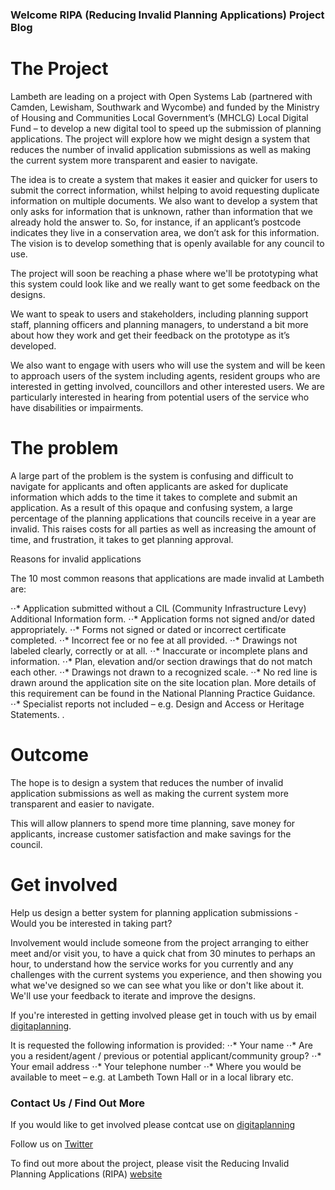 ### Welcome RIPA (Reducing Invalid Planning Applications) Project Blog

# The Project

Lambeth are leading on a project with Open Systems Lab (partnered with Camden, Lewisham, Southwark and Wycombe) and funded by the Ministry of Housing and Communities Local Government’s (MHCLG) Local Digital Fund – to develop a new digital tool to speed up the submission of planning applications. The project will explore how we might design a system that reduces the number of invalid application submissions as well as making the current system more transparent and easier to navigate.

The idea is to create a system that makes it easier and quicker for users to submit the correct information, whilst helping to avoid requesting duplicate information on multiple documents. We also want to develop a system that only asks for information that is unknown, rather than information that we already hold the answer to. So, for instance, if an applicant’s postcode indicates they live in a conservation area, we don’t ask for this information. The vision is to develop something that is openly available for any council to use.

The project will soon be reaching a phase where we'll be prototyping what this system could look like and we really want to get some feedback on the designs.

We want to speak to users and stakeholders, including planning support staff, planning officers and planning managers, to understand a bit more about how they work and get their feedback on the prototype as it’s developed.

We also want to engage with users who will use the system and will be keen to approach users of the system including agents, resident groups who are interested in getting involved, councillors and other interested users. We are particularly interested in hearing from potential users of the service who have disabilities or impairments.

# The problem

A large part of the problem is the system is confusing and difficult to navigate for applicants and often applicants are asked for duplicate information which adds to the time it takes to complete and submit an application. As a result of this opaque and confusing system, a large percentage of the planning applications that councils receive in a year are invalid. This raises costs for all parties as well as increasing the amount of time, and frustration, it takes to get planning approval.

Reasons for invalid applications

The 10 most common reasons that applications are made invalid at Lambeth are:

⋅⋅* Application submitted without a CIL (Community Infrastructure Levy) Additional Information form. 
⋅⋅* Application forms not signed and/or dated appropriately. 
⋅⋅* Forms not signed or dated or incorrect certificate completed. 
⋅⋅* Incorrect fee or no fee at all provided.
⋅⋅* Drawings not labeled clearly, correctly or at all.
⋅⋅* Inaccurate or incomplete plans and information. 
⋅⋅* Plan, elevation and/or section drawings that do not match each other. 
⋅⋅* Drawings not drawn to a recognized scale. 
⋅⋅* No red line is drawn around the application site on the site location plan. More details of this requirement can be found in the National Planning Practice Guidance.
⋅⋅* Specialist reports not included – e.g. Design and Access or Heritage Statements. . 

# Outcome

The hope is to design a system that reduces the number of invalid application submissions as well as making the current system more transparent and easier to navigate.

This will allow planners to spend more time planning, save money for applicants, increase customer satisfaction and make savings for the council.

# Get involved

Help us design a better system for planning application submissions - Would you be interested in taking part?

Involvement would include someone from the project arranging to either meet and/or visit you, to have a quick chat from 30 minutes to perhaps an hour, to understand how the service works for you currently and any challenges with the current systems you experience, and then showing you what we've designed so we can see what you like or don't like about it. We'll use your feedback to iterate and improve the designs.

If you're interested in getting involved please get in touch with us by email [digitaplanning](mailto:digitalplanning@lambeth.gov.uk).

It is requested the following information is provided:
⋅⋅* Your name 
⋅⋅* Are you a resident/agent / previous or potential applicant/community group?
⋅⋅* Your email address
⋅⋅* Your telephone number 
⋅⋅* Where you would be available to meet – e.g. at Lambeth Town Hall or in a local library etc.


### Contact Us / Find Out More
If you would like to get involved please contcat use on [digitaplanning](mailto:digitalplanning@lambeth.gov.uk)

Follow us on [Twitter](https://twitter.com/digitalplantech)

To find out more about the project, please visit the Reducing Invalid Planning Applications (RIPA) [website](https://www.ripa.digital/)
